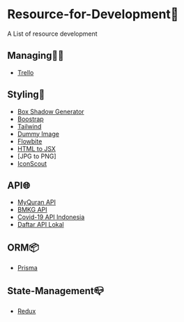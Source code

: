 # Resource-for-Development🚧

A List of resource development

## Managing👨‍💼
- [Trello](https://trello.com/en)

## Styling💅
- [Box Shadow Generator](https://cssgenerator.org/box-shadow-css-generator.html)
- [Boostrap](https://getbootstrap.com/docs/5.2/getting-started/introduction/)
- [Tailwind](https://tailwindcss.com/docs/installation)
- [Dummy Image](https://github.com/ariefhk/Image_and_dummy_pict)
- [Flowbite](https://flowbite-react.com/)
- [HTML to JSX](https://magic.reactjs.net/htmltojsx.htm)
- [JPG to PNG]
- [IconScout](https://iconscout.com/)

## API🌐
- [MyQuran API](https://documenter.getpostman.com/view/841292/Tz5p7yHS#33fba644-454e-4f45-96e3-bc1ce87b0629)
- [BMKG API](https://data.bmkg.go.id/#data)
- [Covid-19 API Indonesia](https://covid19.go.id/dokumentasi-api)
- [Daftar API Lokal](https://github.com/farizdotid/DAFTAR-API-LOKAL-INDONESIA)
  
## ORM📦
- [Prisma](https://www.prisma.io/)

## State-Management📪
- [Redux](https://redux.js.org/)
